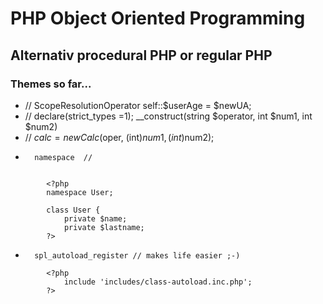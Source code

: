 # PHP Object Oriented Programming

## Alternativ procedural PHP or regular PHP

### Themes so far...

- //    ScopeResolutionOperator self::$userAge = $newUA;
- //    declare(strict_types =1); __construct(string $operator, int $num1, int $num2)
- //    $calc = new Calc($oper, (int)$num1, (int)$num2);
-       namespace  // 

```

        <?php
        namespace User;

        class User {
            private $name;
            private $lastname;
        ?>
```
-       spl_autoload_register // makes life easier ;-)
```
        <?php
            include 'includes/class-autoload.inc.php';
        ?>
```

